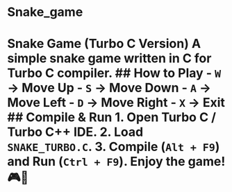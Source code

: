 # Snake_game
# Snake Game (Turbo C Version)  A simple snake game written in C for Turbo C compiler.  ## How to Play - `W` → Move Up   - `S` → Move Down   - `A` → Move Left   - `D` → Move Right   - `X` → Exit    ## Compile &amp; Run 1. Open Turbo C / Turbo C++ IDE. 2. Load `SNAKE_TURBO.C`. 3. Compile (`Alt + F9`) and Run (`Ctrl + F9`).  Enjoy the game! 🎮🐍
